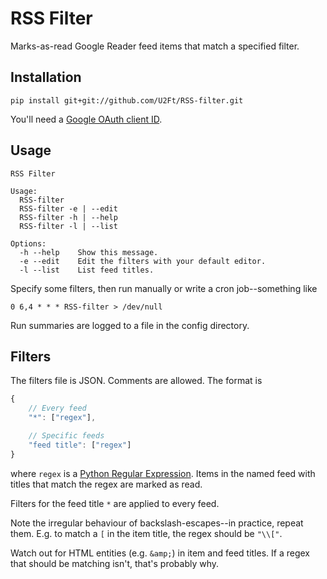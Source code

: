 # RSS Filter

Marks-as-read Google Reader feed items that match a specified filter.

## Installation

```
pip install git+git://github.com/U2Ft/RSS-filter.git
```

You'll need a [Google OAuth client ID](https://code.google.com/apis/console/b/0/?pli=1#access).

## Usage

```
RSS Filter

Usage:
  RSS-filter
  RSS-filter -e | --edit
  RSS-filter -h | --help
  RSS-filter -l | --list

Options:
  -h --help    Show this message.
  -e --edit    Edit the filters with your default editor.
  -l --list    List feed titles.
```

Specify some filters, then run manually or write a cron job--something like

```
0 6,4 * * * RSS-filter > /dev/null
```

Run summaries are logged to a file in the config directory.

## Filters

The filters file is JSON. Comments are allowed.
The format is 
```js
{
    // Every feed
    "*": ["regex"],

    // Specific feeds
    "feed title": ["regex"]
}
```

where `regex` is a [Python Regular Expression](http://docs.python.org/2/library/re.html#regular-expression-syntax).
Items in the named feed with titles that match the regex are marked as read.

Filters for the feed title `*` are applied to every feed.

Note the irregular behaviour of backslash-escapes--in practice, repeat them.
E.g. to match a `[` in the item title, the regex should be `"\\["`.

Watch out for HTML entities (e.g. `&amp;`) in item and feed titles. If a regex that should be matching isn't, that's probably why.

